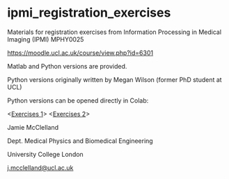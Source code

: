 # ipmi_registration_exercises

Materials for registration exercises from Information Processing in Medical Imaging (IPMI) MPHY0025

https://moodle.ucl.ac.uk/course/view.php?id=6301

Matlab and Python versions are provided.

Python versions originally written by Megan Wilson (former PhD student at UCL)


Python versions can be opened directly in Colab:

<[Exercises 1](https://colab.research.google.com/github/jamie-mcclelland/ipmi_registration_exercises/blob/master/exercises_1/python/registration_exercises_1.ipynb)>
<[Exercises 2](https://colab.research.google.com/github/jamie-mcclelland/ipmi_registration_exercises/blob/master/exercises_2/python/registration_exercises_2.ipynb)>




Jamie McClelland

Dept. Medical Physics and Biomedical Engineering

University College London

j.mcclelland@ucl.ac.uk